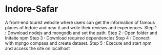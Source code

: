 # Indore-Safar
A front-end tourist website where users can get the information of famous places of Indore and near it and write their reviews and experiences.
Step 1 : Download nodejs and mongodb and set the path.
Step 2 : Open folder and Initaite npm 
Step 3 : Download required dependencies
Step 4 : Coonect with mpngo compass and create dataset.
Step 5 : Execute and start npm and access the site on localhost
